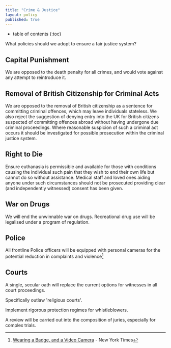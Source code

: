 ```yaml
---
title: "Crime & Justice"
layout: policy
published: true
---
```

* table of contents
{:toc}

What policies should we adopt to ensure a fair justice system?

## Capital Punishment

We are opposed to the death penalty for all crimes, and would vote against any
attempt to reintroduce it.

## Removal of British Citizenship for Criminal Acts 

We are opposed to the removal of British citizenship as a sentence for committing criminal offences, which may leave individuals stateless. We also reject the suggestion of denying entry into the UK for British citizens suspected of committing offences abroad without having undergone due criminal proceedings. Where reasonable suspicion of such a criminal act occurs it should be investigated for possible prosecution within the criminal justice system. 

## Right to Die

Ensure euthanasia is permissible and available for those with conditions causing the individual such pain that they wish to end their own life but cannot do so without assistance. Medical staff and loved ones aiding anyone under such circumstances should not be prosecuted providing clear (and independently witnessed) consent has been given.

## War on Drugs

We will end the unwinnable war on drugs. Recreational drug use will be legalised under a program of regulation.

## Police

All frontline Police officers will be equipped with personal cameras for the potential reduction in complaints and violence[^1]

## Courts

A single, secular oath will replace the current options for witnesses in all court proceedings.

Specifically outlaw 'religious courts'.

Implement rigorous protection regimes for whistleblowers.

A review will be carried out into the composition of juries, especially for complex trials.

[^1]: [Wearing a Badge, and a Video Camera](http://mobile.nytimes.com/2013/04/07/business/wearable-video-cameras-for-police-officers.html?_r=0) - New York Times
